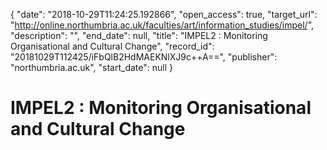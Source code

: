{
  "date": "2018-10-29T11:24:25.192866", 
  "open_access": true, 
  "target_url": "http://online.northumbria.ac.uk/faculties/art/information_studies/impel/", 
  "description": "", 
  "end_date": null, 
  "title": "IMPEL2 : Monitoring Organisational and Cultural Change", 
  "record_id": "20181029T112425/iFbQlB2HdMAEKNlXJ9c++A==", 
  "publisher": "northumbria.ac.uk", 
  "start_date": null
}

# IMPEL2 : Monitoring Organisational and Cultural Change

